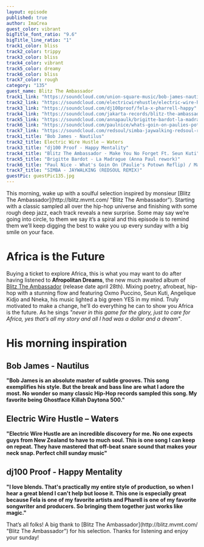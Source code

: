 ```yaml
---
layout: episode
published: true
author: ImaCrea
guest_color: vibrant
bigTitle_font_ratio: "9.6"
bigTitle_line_ratio: "1"
track1_color: bliss
track2_color: trippy
track3_color: bliss
track4_color: vibrant
track5_color: dreamy
track6_color: bliss
track7_color: rough
category: "135"
guest_name: Blitz The Ambassador
track1_link: "https://soundcloud.com/union-square-music/bob-james-nautilus"
track2_link: "https://soundcloud.com/electricwirehustle/electric-wire-hustle-waters"
track3_link: "https://soundcloud.com/dj100proof/fela-x-pharrell-happy"
track4_link: "https://soundcloud.com/jakarta-records/blitz-the-ambassador-make-you"
track5_link: "https://soundcloud.com/annapaulk/brigitte-bardot-la-madrague"
track6_link: "https://soundcloud.com/paulnice/whats-goin-on-paulies-potown"
track7_link: "https://soundcloud.com/redsoul/simba-jaywalking-redsoul-remix"
track1_title: "Bob James - Nautilus"
track2_title: Electric Wire Hustle – Waters
track3_title: "dj100 Proof - Happy Mentality"
track4_title: "Blitz The Ambassador - Make You No Forget Ft. Seun Kuti"
track5_title: "Brigitte Bardot - La Madrague (Anna Paul rework)"
track6_title: "Paul Nice - What's Goin On (Paulie's Potown Reflip) / Marvin Gaye"
track7_title: "SIMBA - JAYWALKING (REDSOUL REMIX)"
guestPic: guestPic135.jpg
---
```


<p id="introduction">
This morning, wake up with a soulful selection inspired by monsieur [Blitz The Ambassador](http://blitz.mvmt.com/ "Blitz The Ambassador"). Starting with a classic sampled all over the hip-hop universe and finishing with some rough deep jazz, each track reveals a new surprise. Some may say we’re going into circle, to them we say it’s a spiral and this episode is to remind them we’ll keep digging the best to wake you up every sunday with a big smile on your face.</p>

# Africa is the Future

Buying a ticket to explore Africa, this is what you may want to do after having listened to **Afropolitan Dreams**, the new much awaited album of [Blitz The Ambassador](http://blitz.mvmt.com/ "Blitz The Ambassador") (release date april 28th). Mixing poetry, afrobeat, hip-hop with a stunning flow and featuring Oxmo Puccino, Seun Kuti, Angelique Kidjo and Nneka, his music lighted a big green YES in my mind. Truly motivated to make a change, he’ll do everything he can to show you Africa is the future. As he sings _"never in this game for the glory, just to care for Africa, yes that’s all my story and all I had was a dollar and a dream"_.

# His morning inspiration

## Bob James - Nautilus
**"**Bob James is an absolute master of subtle grooves. This song exemplifies his style. But the break and bass line are what I adore the most. No wonder so many classic Hip-Hop records sampled this song. My favorite being Ghostface Killah Daytona 500.**"**

## Electric Wire Hustle – Waters
**"**Electric Wire Hustle are an incredible discovery for me. No one expects guys from New Zealand to have to much soul. This is one song I can keep on repeat. They have mastered that off-beat snare sound that makes your neck snap. Perfect chill sunday music**"**

## dj100 Proof - Happy Mentality
**"**I love blends. That's practically my entire style of production, so when I hear a great blend I can't help but loose it. This one is especially great because Fela is one of my favorite artists and Pharell is one of my favorite songwriter and producers. So bringing them together just works like magic.**"**

<p id="outroduction">
That’s all folks! A big thank to [Blitz The Ambassador](http://blitz.mvmt.com/ "Blitz The Ambassador") for his selection. Thanks for listening and enjoy your sunday!
</p>